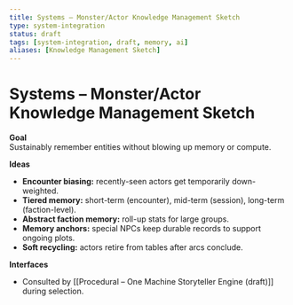 ```yaml
---
title: Systems – Monster/Actor Knowledge Management Sketch
type: system-integration
status: draft
tags: [system-integration, draft, memory, ai]
aliases: [Knowledge Management Sketch]
---
```


# Systems – Monster/Actor Knowledge Management Sketch

**Goal**  
Sustainably remember entities without blowing up memory or compute.

**Ideas**
- **Encounter biasing:** recently-seen actors get temporarily down-weighted.  
- **Tiered memory:** short-term (encounter), mid-term (session), long-term (faction-level).  
- **Abstract faction memory:** roll-up stats for large groups.  
- **Memory anchors:** special NPCs keep durable records to support ongoing plots.  
- **Soft recycling:** actors retire from tables after arcs conclude.

**Interfaces**
- Consulted by [[Procedural – One Machine Storyteller Engine (draft)]] during selection.
